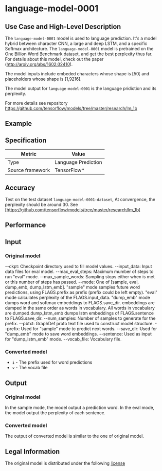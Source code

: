 # language-model-0001

## Use Case and High-Level Description

The `language-model-0001` model is used to language prediction. It's a model hybrid between character CNN, a large and deep LSTM, and a specific Softmax architecture. The `language-model-0001` model is pretrained on the One Billion Word Benchmark dataset, and get the best perplexity thus far. For details about this model, check out the paper (http://arxiv.org/abs/1602.02410).

The model inputs include embeded characters whose shape is [50] and placeholders whose shape is [1,9216].

The model output for `language-model-0001` is the language pridiction and its perplexity.

For more details see repository <https://github.com/tensorflow/models/tree/master/research/lm_1b>

## Example

## Specification

| Metric            | Value              |
|-------------------|--------------------|
| Type              | Language Prediction|
| Source framework  | TensorFlow\*       |

## Accuracy

Test on the test dataset `language-model-0001-dataset`, At convergence, the perplexity should be around 30.
See [https://github.com/tensorflow/models/tree/master/research/lm_1b]

## Performance

## Input

### Original model

  --ckpt: Checkpoint directory used to fill model values.
  --input_data: Input data files for eval model.
  --max_eval_steps: Maximum mumber of steps to run "eval" mode.
  --max_sample_words: Sampling stops either when </S> is met or this number of steps has passed.
  --mode: One of [sample, eval, dump_emb, dump_lstm_emb]. "sample" mode samples future word predictions, using FLAGS.prefix as prefix (prefix could be left empty). "eval" mode calculates perplexity of the FLAGS.input_data. "dump_emb" mode dumps word and softmax embeddings to FLAGS.save_dir. embeddings are dumped in the same order as words in vocabulary. All words in vocabulary are dumped.dump_lstm_emb dumps lstm embeddings of FLAGS.sentence to FLAGS.save_dir.
  --num_samples: Number of samples to generate for the prefix.
  --pbtxt: GraphDef proto text file used to construct model structure.
  --prefix: Used for "sample" mode to predict next words.
  --save_dir: Used for "dump_emb" mode to save word embeddings.
  --sentence: Used as input for "dump_lstm_emb" mode.
  --vocab_file: Vocabulary file.

### Converted model

- `i` - The prefix used for word predictions
- `v` - The vocab file

## Output

### Original model

In the sample mode, the model output a prediction word.
In the eval mode, the model output the perplexity of each sentence.

### Converted model

The output of converted model is similar to the one of original model.

## Legal Information

The original model is distributed under the following
[license](https://github.com/tensorflow/models/blob/master/research/lm_1b/README.md)

```
```
